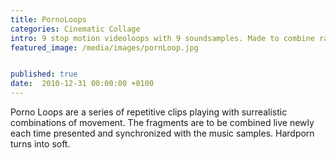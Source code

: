 ```yaml
---
title: PornoLoops
categories: Cinematic Collage
intro: 9 stop motion videoloops with 9 soundsamples. Made to combine randomly. Hard porn made soft. MusicMix by Lorenz Gneist.
featured_image: /media/images/pornLoop.jpg


published: true
date:  2010-12-31 00:00:00 +0100
---
```


Porno Loops are a series of repetitive clips playing with surrealistic combinations of movement. The fragments are to be combined live newly each time presented and synchronized with the music samples. Hardporn turns into soft.